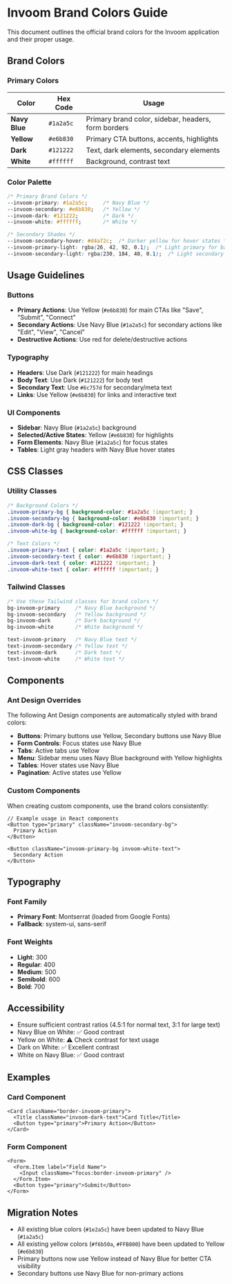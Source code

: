 # Invoom Brand Colors Guide

This document outlines the official brand colors for the Invoom application and their proper usage.

## Brand Colors

### Primary Colors

| Color | Hex Code | Usage |
|-------|----------|-------|
| **Navy Blue** | `#1a2a5c` | Primary brand color, sidebar, headers, form borders |
| **Yellow** | `#e6b830` | Primary CTA buttons, accents, highlights |
| **Dark** | `#121222` | Text, dark elements, secondary elements |
| **White** | `#ffffff` | Background, contrast text |

### Color Palette

```css
/* Primary Brand Colors */
--invoom-primary: #1a2a5c;     /* Navy Blue */
--invoom-secondary: #e6b830;   /* Yellow */
--invoom-dark: #121222;        /* Dark */
--invoom-white: #ffffff;       /* White */

/* Secondary Shades */
--invoom-secondary-hover: #d4a72c;  /* Darker yellow for hover states */
--invoom-primary-light: rgba(26, 42, 92, 0.1);  /* Light primary for backgrounds */
--invoom-secondary-light: rgba(230, 184, 48, 0.1);  /* Light secondary for backgrounds */
```

## Usage Guidelines

### Buttons

- **Primary Actions**: Use Yellow (`#e6b830`) for main CTAs like "Save", "Submit", "Connect"
- **Secondary Actions**: Use Navy Blue (`#1a2a5c`) for secondary actions like "Edit", "View", "Cancel"
- **Destructive Actions**: Use red for delete/destructive actions

### Typography

- **Headers**: Use Dark (`#121222`) for main headings
- **Body Text**: Use Dark (`#121222`) for body text
- **Secondary Text**: Use `#6c757d` for secondary/meta text
- **Links**: Use Yellow (`#e6b830`) for links and interactive text

### UI Components

- **Sidebar**: Navy Blue (`#1a2a5c`) background
- **Selected/Active States**: Yellow (`#e6b830`) for highlights
- **Form Elements**: Navy Blue (`#1a2a5c`) for focus states
- **Tables**: Light gray headers with Navy Blue hover states

## CSS Classes

### Utility Classes

```css
/* Background Colors */
.invoom-primary-bg { background-color: #1a2a5c !important; }
.invoom-secondary-bg { background-color: #e6b830 !important; }
.invoom-dark-bg { background-color: #121222 !important; }
.invoom-white-bg { background-color: #ffffff !important; }

/* Text Colors */
.invoom-primary-text { color: #1a2a5c !important; }
.invoom-secondary-text { color: #e6b830 !important; }
.invoom-dark-text { color: #121222 !important; }
.invoom-white-text { color: #ffffff !important; }
```

### Tailwind Classes

```css
/* Use these Tailwind classes for brand colors */
bg-invoom-primary     /* Navy Blue background */
bg-invoom-secondary   /* Yellow background */
bg-invoom-dark        /* Dark background */
bg-invoom-white       /* White background */

text-invoom-primary   /* Navy Blue text */
text-invoom-secondary /* Yellow text */
text-invoom-dark      /* Dark text */
text-invoom-white     /* White text */
```

## Components

### Ant Design Overrides

The following Ant Design components are automatically styled with brand colors:

- **Buttons**: Primary buttons use Yellow, Secondary buttons use Navy Blue
- **Form Controls**: Focus states use Navy Blue
- **Tabs**: Active tabs use Yellow
- **Menu**: Sidebar menu uses Navy Blue background with Yellow highlights
- **Tables**: Hover states use Navy Blue
- **Pagination**: Active states use Yellow

### Custom Components

When creating custom components, use the brand colors consistently:

```tsx
// Example usage in React components
<Button type="primary" className="invoom-secondary-bg">
  Primary Action
</Button>

<Button className="invoom-primary-bg invoom-white-text">
  Secondary Action
</Button>
```

## Typography

### Font Family

- **Primary Font**: Montserrat (loaded from Google Fonts)
- **Fallback**: system-ui, sans-serif

### Font Weights

- **Light**: 300
- **Regular**: 400
- **Medium**: 500
- **Semibold**: 600
- **Bold**: 700

## Accessibility

- Ensure sufficient contrast ratios (4.5:1 for normal text, 3:1 for large text)
- Navy Blue on White: ✅ Good contrast
- Yellow on White: ⚠️ Check contrast for text usage
- Dark on White: ✅ Excellent contrast
- White on Navy Blue: ✅ Good contrast

## Examples

### Card Component
```tsx
<Card className="border-invoom-primary">
  <Title className="invoom-dark-text">Card Title</Title>
  <Button type="primary">Primary Action</Button>
</Card>
```

### Form Component
```tsx
<Form>
  <Form.Item label="Field Name">
    <Input className="focus:border-invoom-primary" />
  </Form.Item>
  <Button type="primary">Submit</Button>
</Form>
```

## Migration Notes

- All existing blue colors (`#1e2a5c`) have been updated to Navy Blue (`#1a2a5c`)
- All existing yellow colors (`#f6b50a`, `#FFB800`) have been updated to Yellow (`#e6b830`)
- Primary buttons now use Yellow instead of Navy Blue for better CTA visibility
- Secondary buttons use Navy Blue for non-primary actions 